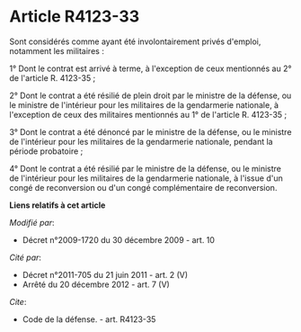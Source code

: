 # Article R4123-33

Sont considérés comme ayant été involontairement privés d'emploi, notamment les militaires : 

1° Dont le contrat est arrivé à terme, à l'exception de ceux mentionnés au 2° de l'article R. 4123-35 ; 

2° Dont le contrat a été résilié de plein droit par le ministre de la défense, ou le ministre de l'intérieur pour les
militaires de la gendarmerie nationale, à l'exception de ceux des militaires mentionnés au 1° de l'article R. 4123-35 ; 

3° Dont le contrat a été dénoncé par le ministre de la défense, ou le ministre de l'intérieur pour les militaires de la
gendarmerie nationale, pendant la période probatoire ; 

4° Dont le contrat a été résilié par le ministre de la défense, ou le ministre de l'intérieur pour les militaires de la
gendarmerie nationale, à l'issue d'un congé de reconversion ou d'un congé complémentaire de reconversion.

**Liens relatifs à cet article**

_Modifié par_:

  - Décret n°2009-1720 du 30 décembre 2009 - art. 10

_Cité par_:

  - Décret n°2011-705 du 21 juin 2011 - art. 2 (V)
  - Arrêté du 20 décembre 2012 - art. 7 (V)

_Cite_:

  - Code de la défense. - art. R4123-35
